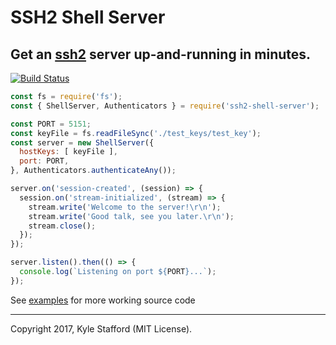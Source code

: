 # SSH2 Shell Server
## Get an [ssh2](https://www.npmjs.com/package/ssh2) server up-and-running in minutes.

[![Build Status](https://travis-ci.org/kstafford3/ssh2-shell-server.svg?branch=mater)](https://travis-ci.org/kstafford3/ssh2-shell-server)

```javascript
const fs = require('fs');
const { ShellServer, Authenticators } = require('ssh2-shell-server');

const PORT = 5151;
const keyFile = fs.readFileSync('./test_keys/test_key');
const server = new ShellServer({
  hostKeys: [ keyFile ],
  port: PORT,
}, Authenticators.authenticateAny());

server.on('session-created', (session) => {
  session.on('stream-initialized', (stream) => {
    stream.write('Welcome to the server!\r\n');
    stream.write('Good talk, see you later.\r\n');
    stream.close();
  });
});

server.listen().then(() => {
  console.log(`Listening on port ${PORT}...`);
});
```
See [examples](/examples) for more working source code

---

Copyright 2017, Kyle Stafford (MIT License).

